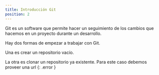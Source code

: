 ```yaml
---
title: Introducción Git
position: 2
---
```

Git es un software que permite hacer un seguimiento de los cambios que hacemos en un proyecto durante un desarrollo.





Hay dos formas de empezar a trabajar con Git.

Una es crear un repositorio vacío.

La otra es clonar un repositorio ya existente.
Para este caso debemos proveer una url
{: .error }
